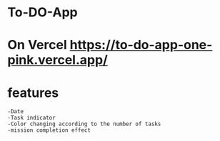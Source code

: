 # To-DO-App
# On Vercel https://to-do-app-one-pink.vercel.app/
# features
    -Date
    -Task indicator
    -Color changing according to the number of tasks
    -mission completion effect
    
 

